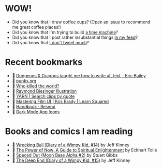 # WOW!

- Did you know that I draw [coffee cups](https://papercups.mamuso.net/)? ([Open an issue](https://github.com/mamuso/papercups/issues) to recommend me great coffee places!)
- Did you know that I'm trying to build [a time machine](https://github.com/mamuso/fluxcapacitor)?
- Did you know that I post rather insubstantial things [in my feed](https://feed.mamuso.net/)?
- Did you know that [I don't tweet much](https://twitter.com/mamuso)?

# Recent bookmarks

- 👀 [Dungeons & Dragons taught me how to write alt text – Eric Bailey](https://ericwbailey.website/published/dungeons-and-dragons-taught-me-how-to-write-alt-text/)
- 👀 [punkx.org](https://punkx.org/)
- 👀 [Who killed the world?](https://pudding.cool/2024/07/scifi/)
- 👀 [Raymond Biesinger Illustration](https://www.fifteen.ca/)
- 👀 [YARN | Search clips by quote](https://getyarn.io/)
- 👀 [Mastering Film UI | Kris Brady | Learn Squared](https://www.learnsquared.com/courses/mastering-film-ui)
- 👀 [Handbook · Resend](https://resend.com/handbook)
- 👀 [Dark Mode App Icons](https://lmnt.me/blog/dark-mode-app-icons.html)


# Books and comics I am reading

- 📘 [Wrecking Ball (Diary of a Wimpy Kid, #14)](https://www.goodreads.com/book/show/44091234) by Jeff Kinney
- 📘 [The Power of Now: A Guide to Spiritual Enlightenment](https://www.goodreads.com/book/show/6512869) by Eckhart Tolle
- 📘 [Spaced Out (Moon Base Alpha #2)](https://www.goodreads.com/book/show/26022750) by Stuart Gibbs
- 📘 [The Deep End (Diary of a Wimpy Kid, #15)](https://www.goodreads.com/book/show/51468119) by Jeff Kinney

